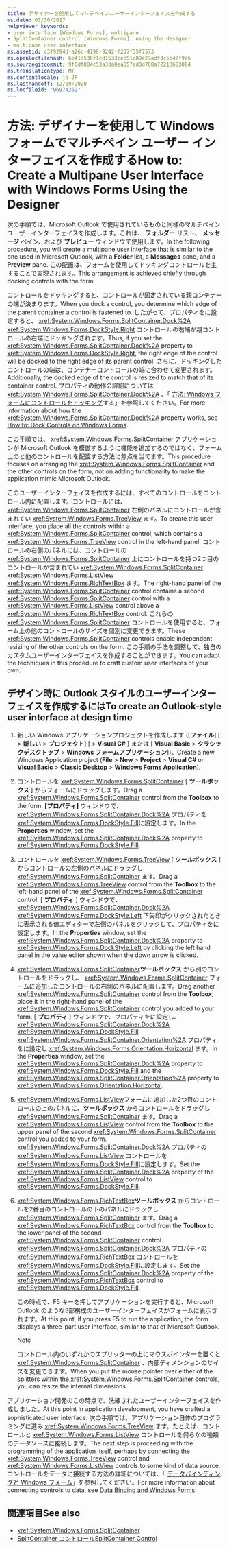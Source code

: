 ```yaml
---
title: デザイナーを使用してマルチペインユーザーインターフェイスを作成する
ms.date: 03/30/2017
helpviewer_keywords:
- user interface [Windows Forms], multipane
- SplitContainer control [Windows Forms], using the designer
- multipane user interface
ms.assetid: c3f9294d-a26c-4198-9242-f237f55f7573
ms.openlocfilehash: 6b41d538f1cd1633cec51c89e27adf3c5b47f9a6
ms.sourcegitcommit: 9f6df084c53a3da0ea657ed0d708a72213683084
ms.translationtype: MT
ms.contentlocale: ja-JP
ms.lasthandoff: 12/09/2020
ms.locfileid: "96974262"
---
```

# <a name="how-to-create-a-multipane-user-interface-with-windows-forms-using-the-designer"></a><span data-ttu-id="5ae92-102">方法: デザイナーを使用して Windows フォームでマルチペイン ユーザー インターフェイスを作成する</span><span class="sxs-lookup"><span data-stu-id="5ae92-102">How to: Create a Multipane User Interface with Windows Forms Using the Designer</span></span>
<span data-ttu-id="5ae92-103">次の手順では、Microsoft Outlook で使用されているものと同様のマルチペインユーザーインターフェイスを作成します。これは、 **フォルダー** リスト、 **メッセージ** ペイン、および **プレビュー** ウィンドウで使用します。</span><span class="sxs-lookup"><span data-stu-id="5ae92-103">In the following procedure, you will create a multipane user interface that is similar to the one used in Microsoft Outlook, with a **Folder** list, a **Messages** pane, and a **Preview** pane.</span></span> <span data-ttu-id="5ae92-104">この配置は、フォームを使用してドッキングコントロールを主することで実現されます。</span><span class="sxs-lookup"><span data-stu-id="5ae92-104">This arrangement is achieved chiefly through docking controls with the form.</span></span>

 <span data-ttu-id="5ae92-105">コントロールをドッキングすると、コントロールが固定されている親コンテナーの端が決まります。</span><span class="sxs-lookup"><span data-stu-id="5ae92-105">When you dock a control, you determine which edge of the parent container a control is fastened to.</span></span> <span data-ttu-id="5ae92-106">したがって、プロパティをに設定すると、 <xref:System.Windows.Forms.SplitContainer.Dock%2A> <xref:System.Windows.Forms.DockStyle.Right> コントロールの右端が親コントロールの右端にドッキングされます。</span><span class="sxs-lookup"><span data-stu-id="5ae92-106">Thus, if you set the <xref:System.Windows.Forms.SplitContainer.Dock%2A> property to <xref:System.Windows.Forms.DockStyle.Right>, the right edge of the control will be docked to the right edge of its parent control.</span></span> <span data-ttu-id="5ae92-107">さらに、ドッキングしたコントロールの端は、コンテナーコントロールの端に合わせて変更されます。</span><span class="sxs-lookup"><span data-stu-id="5ae92-107">Additionally, the docked edge of the control is resized to match that of its container control.</span></span> <span data-ttu-id="5ae92-108">プロパティの動作の詳細については <xref:System.Windows.Forms.SplitContainer.Dock%2A> 、「 [方法: Windows フォームにコントロールをドッキング](how-to-dock-controls-on-windows-forms.md)する」を参照してください。</span><span class="sxs-lookup"><span data-stu-id="5ae92-108">For more information about how the <xref:System.Windows.Forms.SplitContainer.Dock%2A> property works, see [How to: Dock Controls on Windows Forms](how-to-dock-controls-on-windows-forms.md).</span></span>

 <span data-ttu-id="5ae92-109">この手順では、 <xref:System.Windows.Forms.SplitContainer> アプリケーションが Microsoft Outlook を模倣するように機能を追加するのではなく、フォーム上のと他のコントロールを配置する方法に焦点を当てます。</span><span class="sxs-lookup"><span data-stu-id="5ae92-109">This procedure focuses on arranging the <xref:System.Windows.Forms.SplitContainer> and the other controls on the form, not on adding functionality to make the application mimic Microsoft Outlook.</span></span>

 <span data-ttu-id="5ae92-110">このユーザーインターフェイスを作成するには、すべてのコントロールをコントロール内に配置します。コントロールには、 <xref:System.Windows.Forms.SplitContainer> 左側のパネルにコントロールが含まれてい <xref:System.Windows.Forms.TreeView> ます。</span><span class="sxs-lookup"><span data-stu-id="5ae92-110">To create this user interface, you place all the controls within a <xref:System.Windows.Forms.SplitContainer> control, which contains a <xref:System.Windows.Forms.TreeView> control in the left-hand panel.</span></span> <span data-ttu-id="5ae92-111">コントロールの右側のパネルには、コントロールの <xref:System.Windows.Forms.SplitContainer> 上にコントロールを持つ2つ目のコントロールが含まれてい <xref:System.Windows.Forms.SplitContainer> <xref:System.Windows.Forms.ListView> <xref:System.Windows.Forms.RichTextBox> ます。</span><span class="sxs-lookup"><span data-stu-id="5ae92-111">The right-hand panel of the <xref:System.Windows.Forms.SplitContainer> control contains a second <xref:System.Windows.Forms.SplitContainer> control with a <xref:System.Windows.Forms.ListView> control above a <xref:System.Windows.Forms.RichTextBox> control.</span></span> <span data-ttu-id="5ae92-112">これらの <xref:System.Windows.Forms.SplitContainer> コントロールを使用すると、フォーム上の他のコントロールのサイズを個別に変更できます。</span><span class="sxs-lookup"><span data-stu-id="5ae92-112">These <xref:System.Windows.Forms.SplitContainer> controls enable independent resizing of the other controls on the form.</span></span> <span data-ttu-id="5ae92-113">この手順の手法を調整して、独自のカスタムユーザーインターフェイスを作成することができます。</span><span class="sxs-lookup"><span data-stu-id="5ae92-113">You can adapt the techniques in this procedure to craft custom user interfaces of your own.</span></span>

## <a name="to-create-an-outlook-style-user-interface-at-design-time"></a><span data-ttu-id="5ae92-114">デザイン時に Outlook スタイルのユーザーインターフェイスを作成するには</span><span class="sxs-lookup"><span data-stu-id="5ae92-114">To create an Outlook-style user interface at design time</span></span>

1. <span data-ttu-id="5ae92-115">新しい Windows アプリケーションプロジェクトを作成します ([**ファイル**] [  >  **新しい**  >  **プロジェクト**] [  >  **Visual C#** ] または [ **Visual Basic**  >  **クラシックデスクトップ**  >  **Windows フォームアプリケーション**])。</span><span class="sxs-lookup"><span data-stu-id="5ae92-115">Create a new Windows Application project (**File** > **New** > **Project** > **Visual C#** or **Visual Basic** > **Classic Desktop** > **Windows Forms Application**).</span></span>

2. <span data-ttu-id="5ae92-116">コントロールを <xref:System.Windows.Forms.SplitContainer> [ **ツールボックス** ] からフォームにドラッグします。</span><span class="sxs-lookup"><span data-stu-id="5ae92-116">Drag a <xref:System.Windows.Forms.SplitContainer> control from the **Toolbox** to the form.</span></span> <span data-ttu-id="5ae92-117">**[プロパティ]** ウィンドウで、 <xref:System.Windows.Forms.SplitContainer.Dock%2A> プロパティを <xref:System.Windows.Forms.DockStyle.Fill>に設定します。</span><span class="sxs-lookup"><span data-stu-id="5ae92-117">In the **Properties** window, set the <xref:System.Windows.Forms.SplitContainer.Dock%2A> property to <xref:System.Windows.Forms.DockStyle.Fill>.</span></span>

3. <span data-ttu-id="5ae92-118">コントロールを <xref:System.Windows.Forms.TreeView> [ **ツールボックス** ] からコントロールの左側のパネルにドラッグし <xref:System.Windows.Forms.SplitContainer> ます。</span><span class="sxs-lookup"><span data-stu-id="5ae92-118">Drag a <xref:System.Windows.Forms.TreeView> control from the **Toolbox** to the left-hand panel of the <xref:System.Windows.Forms.SplitContainer> control.</span></span> <span data-ttu-id="5ae92-119">[ **プロパティ** ] ウィンドウで、 <xref:System.Windows.Forms.SplitContainer.Dock%2A> <xref:System.Windows.Forms.DockStyle.Left> 下矢印がクリックされたときに表示される値エディターで左側のパネルをクリックして、プロパティをに設定します。</span><span class="sxs-lookup"><span data-stu-id="5ae92-119">In the **Properties** window, set the <xref:System.Windows.Forms.SplitContainer.Dock%2A> property to <xref:System.Windows.Forms.DockStyle.Left> by clicking the left hand panel in the value editor shown when the down arrow is clicked.</span></span>

4. <span data-ttu-id="5ae92-120"><xref:System.Windows.Forms.SplitContainer>**ツールボックス** から別のコントロールをドラッグし、 <xref:System.Windows.Forms.SplitContainer> フォームに追加したコントロールの右側のパネルに配置します。</span><span class="sxs-lookup"><span data-stu-id="5ae92-120">Drag another <xref:System.Windows.Forms.SplitContainer> control from the **Toolbox**; place it in the right-hand panel of the <xref:System.Windows.Forms.SplitContainer> control you added to your form.</span></span> <span data-ttu-id="5ae92-121">[ **プロパティ** ] ウィンドウで、プロパティをに設定し、 <xref:System.Windows.Forms.SplitContainer.Dock%2A> <xref:System.Windows.Forms.DockStyle.Fill> <xref:System.Windows.Forms.SplitContainer.Orientation%2A> プロパティをに設定し <xref:System.Windows.Forms.Orientation.Horizontal> ます。</span><span class="sxs-lookup"><span data-stu-id="5ae92-121">In the **Properties** window, set the <xref:System.Windows.Forms.SplitContainer.Dock%2A> property to <xref:System.Windows.Forms.DockStyle.Fill> and the <xref:System.Windows.Forms.SplitContainer.Orientation%2A> property to <xref:System.Windows.Forms.Orientation.Horizontal>.</span></span>

5. <span data-ttu-id="5ae92-122"><xref:System.Windows.Forms.ListView>フォームに追加した2つ目のコントロールの上のパネルに、**ツールボックス** からコントロールをドラッグし <xref:System.Windows.Forms.SplitContainer> ます。</span><span class="sxs-lookup"><span data-stu-id="5ae92-122">Drag a <xref:System.Windows.Forms.ListView> control from the **Toolbox** to the upper panel of the second <xref:System.Windows.Forms.SplitContainer> control you added to your form.</span></span> <span data-ttu-id="5ae92-123"><xref:System.Windows.Forms.SplitContainer.Dock%2A> プロパティの <xref:System.Windows.Forms.ListView> コントロールを <xref:System.Windows.Forms.DockStyle.Fill>に設定します。</span><span class="sxs-lookup"><span data-stu-id="5ae92-123">Set the <xref:System.Windows.Forms.SplitContainer.Dock%2A> property of the <xref:System.Windows.Forms.ListView> control to <xref:System.Windows.Forms.DockStyle.Fill>.</span></span>

6. <span data-ttu-id="5ae92-124"><xref:System.Windows.Forms.RichTextBox>**ツールボックス** からコントロールを2番目のコントロールの下のパネルにドラッグし <xref:System.Windows.Forms.SplitContainer> ます。</span><span class="sxs-lookup"><span data-stu-id="5ae92-124">Drag a <xref:System.Windows.Forms.RichTextBox> control from the **Toolbox** to the lower panel of the second <xref:System.Windows.Forms.SplitContainer> control.</span></span> <span data-ttu-id="5ae92-125"><xref:System.Windows.Forms.SplitContainer.Dock%2A> プロパティの <xref:System.Windows.Forms.RichTextBox> コントロールを <xref:System.Windows.Forms.DockStyle.Fill>に設定します。</span><span class="sxs-lookup"><span data-stu-id="5ae92-125">Set the <xref:System.Windows.Forms.SplitContainer.Dock%2A> property of the <xref:System.Windows.Forms.RichTextBox> control to <xref:System.Windows.Forms.DockStyle.Fill>.</span></span>

     <span data-ttu-id="5ae92-126">この時点で、F5 キーを押してアプリケーションを実行すると、Microsoft Outlook のような3部構成のユーザーインターフェイスがフォームに表示されます。</span><span class="sxs-lookup"><span data-stu-id="5ae92-126">At this point, if you press F5 to run the application, the form displays a three-part user interface, similar to that of Microsoft Outlook.</span></span>

    > [!NOTE]
    > <span data-ttu-id="5ae92-127">コントロール内のいずれかのスプリッターの上にマウスポインターを置くと <xref:System.Windows.Forms.SplitContainer> 、内部ディメンションのサイズを変更できます。</span><span class="sxs-lookup"><span data-stu-id="5ae92-127">When you put the mouse pointer over either of the splitters within the <xref:System.Windows.Forms.SplitContainer> controls, you can resize the internal dimensions.</span></span>

<span data-ttu-id="5ae92-128">アプリケーション開発のこの時点で、洗練されたユーザーインターフェイスを作成しました。</span><span class="sxs-lookup"><span data-stu-id="5ae92-128">At this point in application development, you have crafted a sophisticated user interface.</span></span> <span data-ttu-id="5ae92-129">次の手順では、アプリケーション自体のプログラミングに進み <xref:System.Windows.Forms.TreeView> ます。たとえば、コントロールと <xref:System.Windows.Forms.ListView> コントロールを何らかの種類のデータソースに接続します。</span><span class="sxs-lookup"><span data-stu-id="5ae92-129">The next step is proceeding with the programming of the application itself, perhaps by connecting the <xref:System.Windows.Forms.TreeView> control and <xref:System.Windows.Forms.ListView> controls to some kind of data source.</span></span> <span data-ttu-id="5ae92-130">コントロールをデータに接続する方法の詳細については、「 [データバインディングと Windows フォーム](../data-binding-and-windows-forms.md)」を参照してください。</span><span class="sxs-lookup"><span data-stu-id="5ae92-130">For more information about connecting controls to data, see [Data Binding and Windows Forms](../data-binding-and-windows-forms.md).</span></span>

## <a name="see-also"></a><span data-ttu-id="5ae92-131">関連項目</span><span class="sxs-lookup"><span data-stu-id="5ae92-131">See also</span></span>

- <xref:System.Windows.Forms.SplitContainer>
- [<span data-ttu-id="5ae92-132">SplitContainer コントロール</span><span class="sxs-lookup"><span data-stu-id="5ae92-132">SplitContainer Control</span></span>](splitcontainer-control-windows-forms.md)
